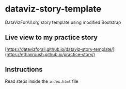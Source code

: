 # dataviz-story-template
DataVizForAll.org story template using modified Bootstrap

## Live view to my practice story
[https://datavizforall.github.io/dataviz-story-template/](https://ethanroush.github.io/practice-story/)

## Instructions
Read steps inside the `index.html` file
